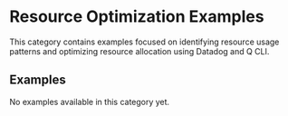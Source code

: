 # Resource Optimization Examples

This category contains examples focused on identifying resource usage patterns and optimizing resource allocation using Datadog and Q CLI.

## Examples

<!-- This section will be automatically populated by the index generation script -->

No examples available in this category yet.